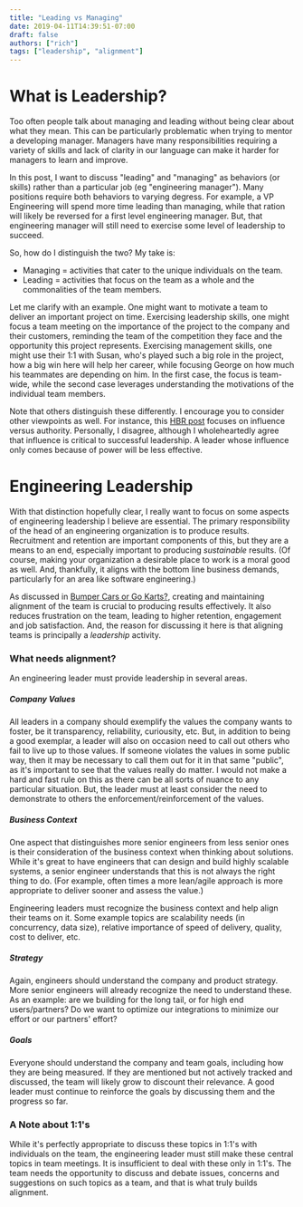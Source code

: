 ```yaml
---
title: "Leading vs Managing"
date: 2019-04-11T14:39:51-07:00
draft: false
authors: ["rich"]
tags: ["leadership", "alignment"]
---
```


# What is Leadership?

Too often people talk about managing and leading without being clear about what they mean.  This can be particularly problematic when trying to mentor a developing manager.  Managers have many responsibilities requiring a variety of skills and lack of clarity in our language can make it harder for managers to learn and improve.

In this post, I want to discuss "leading" and "managing" as behaviors (or skills) rather than a particular job (eg "engineering manager").  Many positions require both behaviors to varying degress.  For example, a VP Engineering will spend more time leading than managing, while that ration will likely be reversed for a first level engineering manager.  But, that engineering manager will still need to exercise some level of leadership to succeed.

So, how do I distinguish the two?  My take is:

 - Managing = activities that cater to the unique individuals on the team.
 - Leading = activities that focus on the team as a whole and the commonalities of the team members.

 Let me clarify with an example.  One might want to motivate a team to deliver an important project on time.  Exercising leadership skills, one might focus a team meeting on the importance of the project to the company and their customers, reminding the team of the competition they face and the opportunity this project represents.  Exercising management skills, one might use their 1:1 with Susan, who's played such a big role in the project, how a big win here will help her career, while focusing George on how much his teammates are depending on him.  In the first case, the focus is team-wide, while the second case leverages understanding the motivations of the individual team members.

Note that others distinguish these differently.  I encourage you to consider other viewpoints as well.  For instance, this [HBR post](https://hbr.org/2013/08/tests-of-a-leadership-transiti) focuses on influence versus authority.  Personally, I disagree, although I wholeheartedly agree that influence is critical to successful leadership.  A leader whose influence only comes because of power will be less effective.

# Engineering Leadership

With that distinction hopefully clear, I really want to focus on some aspects of engineering leadership I believe are essential.  The primary responsibility of the head of an engineering organization is to produce results.  Recruitment and retention are important components of this, but they are a means to an end, especially important to producing _sustainable_ results.  (Of course, making your organization a desirable place to work is a moral good as well.  And, thankfully, it aligns with the bottom line business demands, particularly for an area like software engineering.)

As discussed in [Bumper Cars or Go Karts?](../bumper_cars_or_gokarts), creating and maintaining alignment of the team is crucial to producing results effectively.  It also reduces frustration on the team, leading to higher retention, engagement and job satisfaction. And, the reason for discussing it here is that aligning teams is principally a _leadership_ activity.

### What needs alignment?

An engineering leader must provide leadership in several areas.

##### Company Values

All leaders in a company should exemplify the values the company wants to foster, be it transparency, reliability, curiousity, etc.  But, in addition to being a good exemplar, a leader will also on occasion need to call out others who fail to live up to those values.  If someone violates the values in some public way, then it may be necessary to call them out for it in that same "public", as it's important to see that the values really do matter.  I would not make a hard and fast rule on this as there can be all sorts of nuance to any particular situation.  But, the leader must at least consider the need to demonstrate to others the enforcement/reinforcement of the values.

##### Business Context

One aspect that distinguishes more senior engineers from less senior ones is their consideration of the business context when thinking about solutions.  While it's great to have engineers that can design and build highly scalable systems, a senior engineer understands that this is not always the right thing to do.  (For example, often times a more lean/agile approach is more appropriate to deliver sooner and assess the value.)  

Engineering leaders must recognize the business context and help align their teams on it.  Some example topics are scalability needs (in concurrency, data size), relative importance of speed of delivery, quality, cost to deliver, etc.

##### Strategy

Again, engineers should understand the company and product strategy.  More senior engineers will already recognize the need to understand these.  As an example: are we building for the long tail, or for high end users/partners?  Do we want to optimize our integrations to minimize our effort or our partners' effort?

##### Goals

Everyone should understand the company and team goals, including how they are being measured.  If they are mentioned but not actively tracked and discussed, the team will likely grow to discount their relevance.  A good leader must continue to reinforce the goals by discussing them and the progress so far.

### A Note about 1:1's

While it's perfectly appropriate to discuss these topics in 1:1's with individuals on the team, the engineering leader must still make these central topics in team meetings.  It is insufficient to deal with these only in 1:1's.  The team needs the opportunity to discuss and debate issues, concerns and suggestions on such topics as a team, and that is what truly builds alignment.
